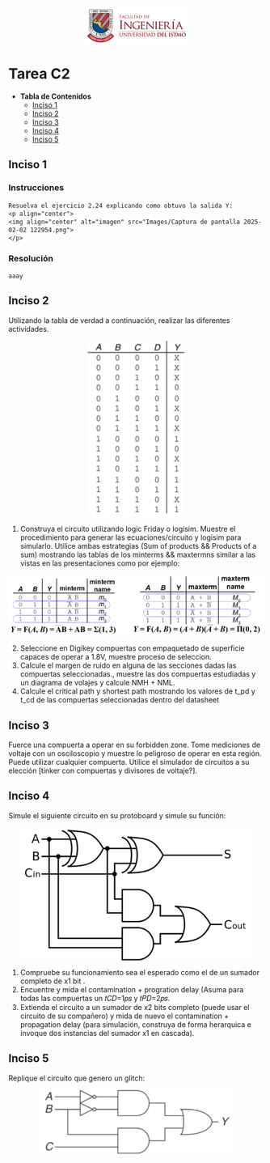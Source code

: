 <p align="center">
  <img align="center" alt="logo" src="Images/FING_Logo.png">
</p>

# Tarea C2 #

* **Tabla de Contenidos**
  * [Inciso 1](#inciso-1)
  * [Inciso 2](#inciso-2)
  * [Inciso 3](#inciso-3)
  * [Inciso 4](#inciso-4)
  * [Inciso 5](#inciso-5)

## Inciso 1
### Instrucciones
    Resuelva el ejercicio 2.24 explicando como obtuvo la salida Y:
    <p align="center">
    <img align="center" alt="imagen" src="Images/Captura de pantalla 2025-02-02 122954.png">
    </p>

### Resolución
    aaay

## Inciso 2
Utilizando la tabla de verdad a continuación, realizar las diferentes actividades.
<p align="center">
  <img align="center" alt="imagen" src="Images/Captura de pantalla 2025-02-02 125714.png">
</p>

1. Construya el circuito utilizando logic Friday o logisim. Muestre el procedimiento para generar las ecuaciones/circuito y logisim para simularlo. Utilice ambas estrategias (Sum of products && Products of a sum) mostrando las tablas de los minterms && maxtermns similar a las vistas en las presentaciones como por ejemplo:
<p align="center">
  <img align="center" alt="imagen" src="Images/Captura de pantalla 2025-02-02 125949.png">
</p>

2. Seleccione en Digikey compuertas con empaquetado de superficie capaces de operar a 1.8V, muestre proceso de seleccion.
3. Calcule el margen de ruido en alguna de las secciones dadas las compuertas seleccionadas., muestre las dos compuertas estudiadas y un diagrama de volajes y calcule NMH + NML.
4. Calcule el critical path y shortest path mostrando los valores de t_pd y t_cd de las compuertas seleccionadas dentro del datasheet



## Inciso 3
Fuerce una compuerta a operar en su forbidden zone. Tome mediciones de voltaje con un osciloscopio y muestre lo peligroso de operar en esta región. Puede utilizar cualquier compuerta. Utilice el simulador de circuitos a su elección [tinker con compuertas y divisores de voltaje?].

## Inciso 4
Simule el siguiente circuito en su protoboard y simule su función:
<p align="center">
  <img align="center" alt="imagen" src="Images/Captura de pantalla 2025-02-02 130057.png">
</p>

1. Compruebe su funcionamiento sea el esperado como el de un sumador completo de x1 bit .
2. Encuentre y mida el contamination + progration delay (Asuma para todas las compuertas un 𝑡𝐶𝐷=1𝑝𝑠 y 𝑡𝑃𝐷=2𝑝𝑠.
3. Extienda el circuito a un sumador de x2 bits completo (puede usar el circuito de su compañero) y mida de nuevo el contamination + propagation delay (para simulación, construya de forma herarquica e invoque dos instancias del sumador x1 en cascada).

## Inciso 5
Replique el circuito que genero un glitch:
<p align="center">
  <img align="center" alt="imagen" src="Images/Captura de pantalla 2025-02-02 130249.png">
</p>